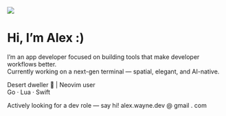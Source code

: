 ![](https://media3.giphy.com/media/v1.Y2lkPTc5MGI3NjExemt6bzZoNXNoNjBmcGw5MHRxZWVkbm1hNng3ZnRtbDk1cTVubmEwMiZlcD12MV9pbnRlcm5hbF9naWZfYnlfaWQmY3Q9Zw/N6funLtVsHW0g/giphy.gif)

# Hi, I’m Alex :)

I’m an app developer focused on building tools that make developer workflows better.  
Currently working on a next-gen terminal — spatial, elegant, and AI-native.

Desert dweller 🌵 | Neovim user  
Go · Lua · Swift

Actively looking for a dev role — say hi!
alex.wayne.dev @ gmail . com
